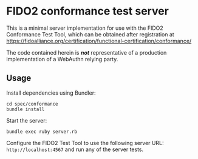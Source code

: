 # FIDO2 conformance test server

This is a minimal server implementation for use with the FIDO2 Conformance Test Tool, which can be obtained after 
registration at https://fidoalliance.org/certification/functional-certification/conformance/

The code contained herein is _**not**_ representative of a production implementation of a WebAuthn relying party.

## Usage

Install dependencies using Bundler:
```
cd spec/conformance
bundle install
```

Start the server:
```
bundle exec ruby server.rb
```

Configure the FIDO2 Test Tool to use the following server URL: `http://localhost:4567` and run any of the server tests.
